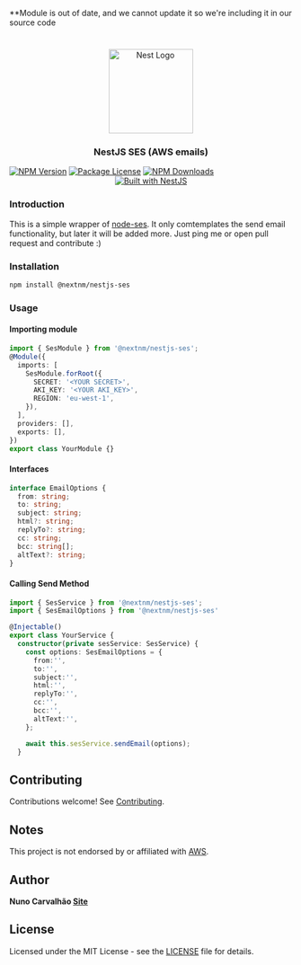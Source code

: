 **Module is out of date, and we cannot update it so we're including it in our source code

<h1 align="center"></h1>

<div align="center">
  <a href="http://nestjs.com/" target="_blank">
    <img src="https://nestjs.com/img/logo_text.svg" width="150" alt="Nest Logo" />
  </a>
</div>

<h3 align="center">NestJS SES (AWS emails)</h3>
<a href="https://www.npmjs.com/package/@nextnm/nestjs-ses"><img src="https://img.shields.io/npm/v/@nextnm/nestjs-ses.svg" alt="NPM Version" /></a>
<a href="https://www.npmjs.com/@nextnm/nestjs-ses"><img src="https://img.shields.io/npm/l/@nextnm/nestjs-ses.svg" alt="Package License" /></a>
<a href="https://www.npmjs.com/@nextnm/nestjs-ses"><img src="https://img.shields.io/npm/dm/@nextnm/nestjs-ses.svg" alt="NPM Downloads" /></a>

<div align="center">
  <a href="https://nestjs.com" target="_blank">
    <img src="https://img.shields.io/badge/built%20with-NestJs-red.svg" alt="Built with NestJS">
  </a>
</div>

### Introduction

This is a simple wrapper of [node-ses](https://www.npmjs.com/package/node-ses).
It only comtemplates the send email functionality, but later it will be added more. Just ping me or open pull request and contribute :)

### Installation

```bash
npm install @nextnm/nestjs-ses
```

### Usage

#### Importing module

```typescript
import { SesModule } from '@nextnm/nestjs-ses';
@Module({
  imports: [
    SesModule.forRoot({
      SECRET: '<YOUR SECRET>',
      AKI_KEY: '<YOUR AKI_KEY>',
      REGION: 'eu-west-1',
    }),
  ],
  providers: [],
  exports: [],
})
export class YourModule {}
```

#### Interfaces

```typescript
interface EmailOptions {
  from: string;
  to: string;
  subject: string;
  html?: string;
  replyTo?: string;
  cc: string;
  bcc: string[];
  altText?: string;
}
```

#### Calling Send Method

```typescript
import { SesService } from '@nextnm/nestjs-ses';
import { SesEmailOptions } from '@nextnm/nestjs-ses'

@Injectable()
export class YourService {
  constructor(private sesService: SesService) {
    const options: SesEmailOptions = {
      from:'',
      to:'',
      subject:'',
      html:'',
      replyTo:'',
      cc:'',
      bcc:'',
      altText:'',
    };

    await this.sesService.sendEmail(options);
  }
```

<!-- ## Change Log

See [Changelog](CHANGELOG.md) for more information. -->

## Contributing

Contributions welcome! See [Contributing](CONTRIBUTING.md).

## Notes

This project is not endorsed by or affiliated with [AWS](https://aws.amazon.com).

## Author

**Nuno Carvalhão [Site](https://nunocarvalhao.com)**

## License

Licensed under the MIT License - see the [LICENSE](LICENSE) file for details.
